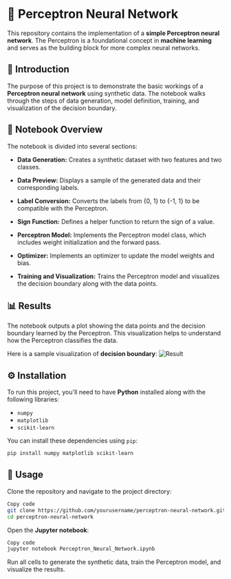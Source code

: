 # 🧠 Perceptron Neural Network

This repository contains the implementation of a **simple Perceptron neural network**. The Perceptron is a foundational concept in **machine learning** and serves as the building block for more complex neural networks.


## 📝 Introduction

The purpose of this project is to demonstrate the basic workings of a **Perceptron neural network** using synthetic data. The notebook walks through the steps of data generation, model definition, training, and visualization of the decision boundary.


## 📓 Notebook Overview

The notebook is divided into several sections:

- **Data Generation:** Creates a synthetic dataset with two features and two classes.

- **Data Preview:** Displays a sample of the generated data and their corresponding labels.

- **Label Conversion:** Converts the labels from {0, 1} to {-1, 1} to be compatible with the Perceptron.

- **Sign Function:** Defines a helper function to return the sign of a value.

- **Perceptron Model:** Implements the Perceptron model class, which includes weight initialization and the forward pass.

- **Optimizer:** Implements an optimizer to update the model weights and bias.

- **Training and Visualization:** Trains the Perceptron model and visualizes the decision boundary along with the data points.
  

## 📊 Results

The notebook outputs a plot showing the data points and the decision boundary learned by the Perceptron. This visualization helps to understand how the Perceptron classifies the data.

Here is a sample visualization of **decision boundary**:
![Result](https://github.com/user-attachments/assets/80ac15bc-b958-45ee-a831-119805844129)


## ⚙️ Installation

To run this project, you'll need to have **Python** installed along with the following libraries:

- `numpy`
- `matplotlib`
- `scikit-learn`

You can install these dependencies using `pip`:

```bash
pip install numpy matplotlib scikit-learn
```


## 🚀 Usage

Clone the repository and navigate to the project directory:

```bash
Copy code
git clone https://github.com/yourusername/perceptron-neural-network.git
cd perceptron-neural-network
```

Open the **Jupyter notebook**:

```bash
Copy code
jupyter notebook Perceptron_Neural_Network.ipynb
```
Run all cells to generate the synthetic data, train the Perceptron model, and visualize the results.
